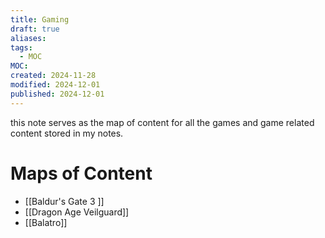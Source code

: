 ```yaml
---
title: Gaming
draft: true
aliases: 
tags:
  - MOC
MOC: 
created: 2024-11-28
modified: 2024-12-01
published: 2024-12-01
---
```

this note serves as the map of content for all the games and game related content stored in my notes. 

# Maps of Content

- [[Baldur's Gate 3 ]]
- [[Dragon Age Veilguard]]
- [[Balatro]]
